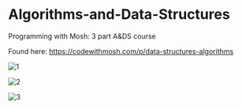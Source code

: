 # Algorithms-and-Data-Structures
Programming with Mosh: 3 part A&amp;DS course


Found here: https://codewithmosh.com/p/data-structures-algorithms


![1](https://user-images.githubusercontent.com/42459707/116025780-a8112a80-a694-11eb-940f-6ddfba7147e5.PNG)



![2](https://user-images.githubusercontent.com/42459707/116025783-a9425780-a694-11eb-80d3-c620250147c8.PNG)



![3](https://user-images.githubusercontent.com/42459707/116025784-a9daee00-a694-11eb-8732-0ec4d9179185.PNG)
